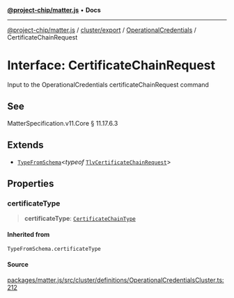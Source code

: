 [**@project-chip/matter.js**](../../../../../README.md) • **Docs**

***

[@project-chip/matter.js](../../../../../modules.md) / [cluster/export](../../../README.md) / [OperationalCredentials](../README.md) / CertificateChainRequest

# Interface: CertificateChainRequest

Input to the OperationalCredentials certificateChainRequest command

## See

MatterSpecification.v11.Core § 11.17.6.3

## Extends

- [`TypeFromSchema`](../../../../../tlv/export/README.md#typefromschemas)\<*typeof* [`TlvCertificateChainRequest`](../README.md#tlvcertificatechainrequest)\>

## Properties

### certificateType

> **certificateType**: [`CertificateChainType`](../enumerations/CertificateChainType.md)

#### Inherited from

`TypeFromSchema.certificateType`

#### Source

[packages/matter.js/src/cluster/definitions/OperationalCredentialsCluster.ts:212](https://github.com/project-chip/matter.js/blob/7a8cbb56b87d4ccf34bec5a9a95ab40a1711324f/packages/matter.js/src/cluster/definitions/OperationalCredentialsCluster.ts#L212)
